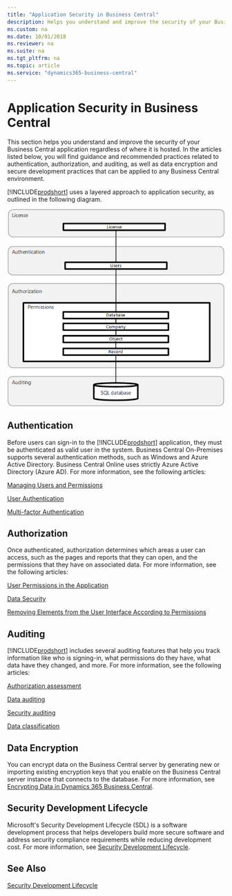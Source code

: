 ```yaml
---
title: "Application Security in Business Central"
description: Helps you understand and improve the security of your Business Central application regardless of where it is hosted.
ms.custom: na
ms.date: 10/01/2018
ms.reviewer: na
ms.suite: na
ms.tgt_pltfrm: na
ms.topic: article
ms.service: "dynamics365-business-central"
---
```


# Application Security in Business Central

This section helps you understand and improve the security of your Business Central application regardless of where it is hosted. In the articles listed below, you will find guidance and recommended practices related to authentication, authorization, and auditing, as well as data encryption and secure development practices that can be applied to any Business Central environment.

[!INCLUDE[prodshort](../developer/includes/prodshort.md)] uses a layered approach to application security, as outlined in the following diagram.

![Security overview](../developer/media/security-overview.png "Security overview")

## Authentication

Before users can sign-in to the [!INCLUDE[prodshort](../developer/includes/prodshort.md)] application, they must be authenticated as valid user in the system. Business Central On-Premises supports several authentication methods, such as Windows and Azure Active Directory. Business Central Online uses strictly Azure Active Directory (Azure AD).  For more information, see the following articles:

[Managing Users and Permissions](https://docs.microsoft.com/en-us/dynamics365/business-central/ui-how-users-permissions) <!-- remove here and only have in authorization section -->

[User Authentication](user-security.md#user-authentication)  <!-- link to auth topic-->

<!-- Authentication and Credential Types](../administration/users-credential-types.md) removed per review link-->

[Multi-factor Authentication](multifactor-authentication.md)
 
## Authorization

Once authenticated, authorization determines which areas a user can access, such as the pages and reports that they can open, and the permissions that they have on associated data. For more information, see the following articles:

[User Permissions in the Application](user-security.md#user-permissions-in-the-application) 

[Data Security](data-security.md?tabs=database-level)

<!--[Managing Users and Permissions](https://docs.microsoft.com/en-us/dynamics365/business-central/ui-how-users-permissions) redundant -->

[Removing Elements from the User Interface According to Permissions](../administration/hide-ui-elements.md)  

## Auditing

[!INCLUDE[prodshort](../developer/includes/prodshort.md)] includes several auditing features that help you track information like who is signing-in, what permissions do they have, what data have they changed, and more.  For more information, see the following articles:

[Authorization assessment](https://docs.microsoft.com/en-us/dynamics365/business-central/ui-how-users-permissions#to-get-an-overview-of-a-users-permissions)
  
[Data auditing](https://docs.microsoft.com/en-us/dynamics365/business-central/across-log-changes)
  
[Security auditing](security-auditing.md)

[Data classification](https://docs.microsoft.com/en-us/dynamics365/business-central/admin-classifying-data-sensitivity)
  
## Data Encryption

You can encrypt data on the Business Central server by generating new or importing existing encryption keys that you enable on the Business Central server instance that connects to the database. For more information, see [Encrypting Data in Dynamics 365 Business Central](../developer/devenv-encrypting-data.md).

<!-- [Data encryption](https://docs.microsoft.com/en-us/dynamics365/business-central/admin-manage-data-encryption)-->  

## Security Development Lifecycle

Microsoft's Security Development Lifecycle (SDL) is a software development process that helps developers build more secure software and address security compliance requirements while reducing development cost. For more information, see [Security Development Lifecycle](https://www.microsoft.com/en-us/sdl).  

## See Also  

[Security Development Lifecycle](https://www.microsoft.com/en-us/sdl)  
